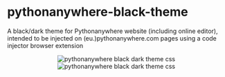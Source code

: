 # pythonanywhere-black-theme
A black/dark theme for Pythonanywhere website (including online editor), intended to be injected on (eu.)pythonanywhere.com pages using a code injector browser extension <br>
<p align="center">
  <img src="https://i.imgur.com/G7tbsDl.png" alt="pythonanywhere black dark theme css" title="Dashboard Look">
  <img src="https://i.imgur.com/qZtF527.png" alt="pythonanywhere black dark theme css" title="Dashboard Look">
</p>
